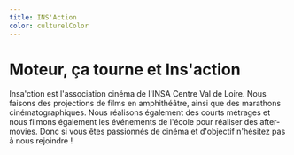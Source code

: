 ```yaml
---
title: INS'Action
color: culturelColor
---
```


# Moteur, ça tourne et Ins'action

<campus-center>
  <campus-responsive-image
    folder-name="federation/culturel/ins-action"
    name="logo.png"
    max-width="400"></campus-responsive-image>
</campus-center>

Insa'ction est l'association cinéma de l'INSA Centre Val de Loire. Nous faisons
des projections de films en amphithéâtre, ainsi que des marathons
cinématographiques. Nous réalisons également des courts métrages et nous filmons
également les événements de l'école pour réaliser des after-movies. Donc si vous
êtes passionnés de cinéma et d'objectif n'hésitez pas à nous rejoindre !

